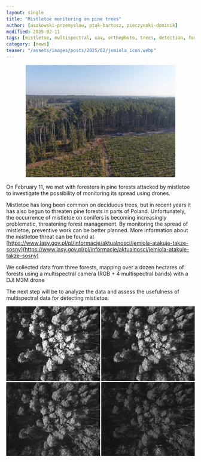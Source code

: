 ```yaml
---
layout: single
title: "Mistletoe monitoring on pine trees"
author: [aszkowski-przemyslaw, ptak-bartosz, pieczynski-dominik]
modified: 2025-02-11
tags: [mistletoe, multispectral, uav, orthophoto, trees, detection, forest]
category: [news]
teaser: "/assets/images/posts/2025/02/jemiola_icon.webp"
---
```


<p align="center">
    <img src="/assets/images/posts/2025/02/las1.webp" width="400px" />
</p>

On February 11, we met with foresters in pine forests attacked by mistletoe to investigate the possibility of monitoring its spread using drones.

Mistletoe has long been common on deciduous trees, but in recent years it has also begun to threaten pine forests in parts of Poland. Unfortunately, the occurrence of mistletoe on conifers is becoming increasingly problematic, threatening forest management. By monitoring the spread of mistletoe, preventive work can be better planned. More information about the mistletoe threat can be found at [https://www.lasy.gov.pl/pl/informacje/aktualnosci/jemiola-atakuje-takze-sosny](https://www.lasy.gov.pl/pl/informacje/aktualnosci/jemiola-atakuje-takze-sosny)

We collected data from three forests, mapping over a dozen hectares of forests using a multispectral camera (RGB + 4 multispectral bands) with a DJI M3M drone

The next step will be to analyze the data and assess the usefulness of multispectral data for detecting mistletoe.

<p align="center">
    <img src="/assets/images/posts/2025/02/jemiola_multispectral.webp" height="400px" />
</p>
